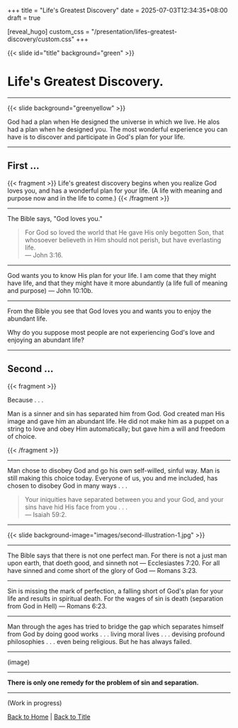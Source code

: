+++
title = "Life's Greatest Discovery"
date = 2025-07-03T12:34:35+08:00
draft = true

[reveal_hugo]
  custom_css = "/presentation/lifes-greatest-discovery/custom.css"
+++

{{< slide id="title" background="green"  >}}

# Life's Greatest Discovery.


---

{{< slide background="greenyellow"  >}}

God had a plan when He designed the universe in which we live. He alos had a plan when he designed you.
The most wonderful experience you can have is to discover and participate in God's plan for your life.


---

## First ...

{{< fragment >}}
Life's greatest discovery begins when you realize God loves you, and has a wonderful plan for your life. (A life with meaning and purpose now and in the life to come.)
{{< /fragment >}}

---

The Bible says, "God loves you."
>For God so loved the world that He gave His only begotten Son, that whosoever believeth in Him should not perish, but have everlasting life. <br/>— John 3:16.


---

God wants you to know His plan for your life.
I am come that they might have life, and that they might have it more abundantly (a life full of meaning and purpose) — John 10:10b.

---

From the Bible you see that God loves you and wants you to enjoy the abundant life.

Why do you suppose most people are not experiencing God's love and enjoying an abundant life?


---

## Second ...

{{< fragment >}}

<span class="green">Because . . .</span>

Man is a sinner and sin has separated him from God. God created man His image and gave him an abundant life. He did not make him as a puppet on a string to love and obey Him automatically; but gave him a will and freedom of choice.

{{< /fragment >}}

---

Man chose to disobey God and go his own self-willed, sinful way. Man is still making this choice today. Everyone of us, you and me included, has chosen to disobey God in many ways . . .

>Your iniquities have separated between you and your God, and your sins have hid His face from you . . .  <br/>— Isaiah 59:2.

---
<!-- temporary image. will need scanned copy or svg -->
{{< slide background-image="images/second-illustration-1.jpg"  >}}

---

The Bible says that there is not one perfect man.
For there is not a just man upon earth, that doeth good, and sinneth not — Ecclesiastes 7:20.
For all have sinned and come short of the glory of God — Romans 3:23.

---

Sin is missing the mark of perfection, a falling short of God's plan for your life and results in spiritual death.
For the wages of sin is death (separation from God in Hell) — Romans 6:23.

---

Man through the ages has tried to bridge the gap which separates himself from God by doing good works . . . living moral lives . . . devising profound philosophies . . . even being religious. But he has always failed.

---

(image)

---

**There is only one remedy for the problem of sin and separation.**


---

(Work in progress)

[Back to Home](/) | [Back to Title](#title)